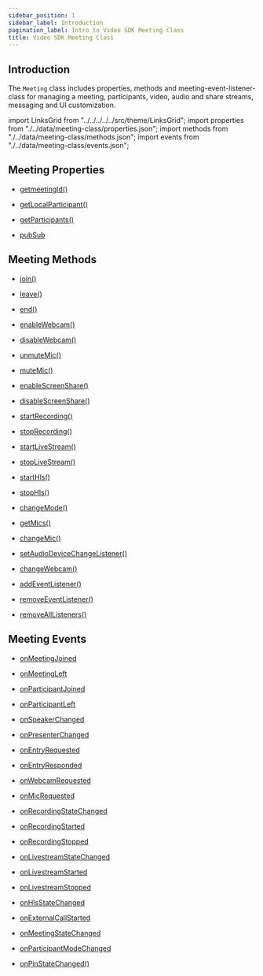 ```yaml
---
sidebar_position: 1
sidebar_label: Introduction
pagination_label: Intro to Video SDK Meeting Class
title: Video SDK Meeting Class
---
```


<div class="sdk-api-ref">

## Introduction

The `Meeting` class includes properties, methods and meeting-event-listener-class for managing a meeting, participants, video, audio and share streams, messaging and UI customization.

import LinksGrid from "../../../../../src/theme/LinksGrid";
import properties from "./../data/meeting-class/properties.json";
import methods from "./../data/meeting-class/methods.json";
import events from "./../data/meeting-class/events.json";

## Meeting Properties

<div class="row">

<div class="col col--4 margin-bottom--sm" >

- [getmeetingId()](./properties#getmeetingId)

</div>
<div class="col col--4 margin-bottom--sm" >

- [getLocalParticipant()](./properties#getlocalparticipant)

</div>
<div class="col col--4 margin-bottom--sm" >

- [getParticipants()](./properties#getparticipants)

</div>
<div class="col col--4 margin-bottom--sm" >

- [pubSub](./properties#pubsub)

</div>

</div>

## Meeting Methods

<div class="row">

<div class="col col--4 margin-bottom--sm" >

- [join()](./methods#join)

</div>
<div class="col col--4 margin-bottom--sm" >

- [leave()](./methods#leave)

</div>
<div class="col col--4 margin-bottom--sm" >

- [end()](./methods#end)

</div>
<div class="col col--4 margin-bottom--sm" >

- [enableWebcam()](./methods#enablewebcam)

</div>
<div class="col col--4 margin-bottom--sm" >

- [disableWebcam()](./methods#disablewebcam)

</div>
<div class="col col--4 margin-bottom--sm" >

- [unmuteMic()](./methods#unmutemic)

</div>
<div class="col col--4 margin-bottom--sm" >

- [muteMic()](./methods#mutemic)

</div>
<div class="col col--4 margin-bottom--sm" >

- [enableScreenShare()](./methods#enablescreenshare)

</div>
<div class="col col--4 margin-bottom--sm" >

- [disableScreenShare()](./methods#disablescreenshare)

</div>
<div class="col col--4 margin-bottom--sm" >

- [startRecording()](./methods#startrecording)

</div>
<div class="col col--4 margin-bottom--sm" >

- [stopRecording()](./methods#stoprecording)

</div>
<div class="col col--4 margin-bottom--sm" >

- [startLiveStream()](./methods#startlivestream)

</div>
<div class="col col--4 margin-bottom--sm" >

- [stopLiveStream()](./methods#stoplivestream)

</div>
<div class="col col--4 margin-bottom--sm" >

- [startHls()](./methods#starthls)

</div>
<div class="col col--4 margin-bottom--sm" >

- [stopHls()](./methods#stophls)

</div>
<div class="col col--4 margin-bottom--sm" >

- [changeMode()](./methods#changemode)

</div>
<div class="col col--4 margin-bottom--sm" >

- [getMics()](./methods#getmics)

</div>
<div class="col col--4 margin-bottom--sm" >

- [changeMic()](./methods#changemic)

</div>
<div class="col col--4 margin-bottom--sm" >

- [setAudioDeviceChangeListener()](./methods#setaudiodevicechangelistener)

</div>
<div class="col col--4 margin-bottom--sm" >

- [changeWebcam()](./methods#changewebcam)

</div>
<div class="col col--4 margin-bottom--sm" >

- [addEventListener()](./methods#addeventlistener)

</div>
<div class="col col--4 margin-bottom--sm" >

- [removeEventListener()](./methods#removeeventlistener)

</div>
<div class="col col--4 margin-bottom--sm" >

- [removeAllListeners()](./methods#removealllisteners)

</div>

</div>

## Meeting Events

<div class="row">

<div class="col col--4 margin-bottom--sm" >

- [onMeetingJoined](./meeting-event-listener-class#onmeetingjoined)

</div>
<div class="col col--4 margin-bottom--sm" >

- [onMeetingLeft](./meeting-event-listener-class#onmeetingleft)

</div>
<div class="col col--4 margin-bottom--sm" >

- [onParticipantJoined](./meeting-event-listener-class#onparticipantjoined)

</div>
<div class="col col--4 margin-bottom--sm" >

- [onParticipantLeft](./meeting-event-listener-class#onparticipantleft)

</div>
<div class="col col--4 margin-bottom--sm" >

- [onSpeakerChanged](./meeting-event-listener-class#onspeakerchanged)

</div>
<div class="col col--4 margin-bottom--sm" >

- [onPresenterChanged](./meeting-event-listener-class#onpresenterchanged)

</div>
<div class="col col--4 margin-bottom--sm" >

- [onEntryRequested](./meeting-event-listener-class#onentryrequested)

</div>
<div class="col col--4 margin-bottom--sm" >

- [onEntryResponded](./meeting-event-listener-class#onentryresponded)

</div>
<div class="col col--4 margin-bottom--sm" >

- [onWebcamRequested](./meeting-event-listener-class#onwebcamrequested)

</div>
<div class="col col--4 margin-bottom--sm" >

- [onMicRequested](./meeting-event-listener-class#onmicrequested)

</div>
<div class="col col--4 margin-bottom--sm" >

- [onRecordingStateChanged](./meeting-event-listener-class#onrecordingstatechanged)

</div>
<div class="col col--4 margin-bottom--sm" >

- [onRecordingStarted](./meeting-event-listener-class#onrecordingstarted)

</div>
<div class="col col--4 margin-bottom--sm" >

- [onRecordingStopped](./meeting-event-listener-class#onrecordingstopped)

</div>
<div class="col col--4 margin-bottom--sm" >

- [onLivestreamStateChanged](./meeting-event-listener-class#onlivestreamstatechanged)

</div>
<div class="col col--4 margin-bottom--sm" >

- [onLivestreamStarted](./meeting-event-listener-class#onlivestreamstarted)

</div>
<div class="col col--4 margin-bottom--sm" >

- [onLivestreamStopped](./meeting-event-listener-class#onlivestreamstopped)

</div>
<div class="col col--4 margin-bottom--sm" >

- [onHlsStateChanged](./meeting-event-listener-class#onhlsstatechanged)

</div>
<div class="col col--4 margin-bottom--sm" >

- [onExternalCallStarted](./meeting-event-listener-class#onexternalcallstarted)

</div>
<div class="col col--4 margin-bottom--sm" >

- [onMeetingStateChanged](./meeting-event-listener-class#onmeetingstatechanged)

</div>
<div class="col col--4 margin-bottom--sm" >

- [onParticipantModeChanged](./meeting-event-listener-class#onparticipantmodechanged)

</div>
<div class="col col--4 margin-bottom--sm" >

- [onPinStateChanged()](./meeting-event-listener-class#onpinstatechanged)

</div>

</div>

</div>

